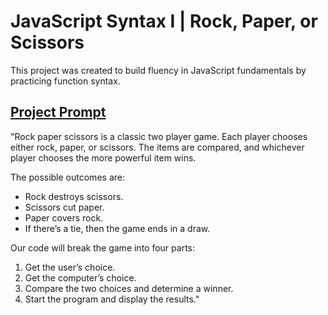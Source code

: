 # JavaScript Syntax I | Rock, Paper, or Scissors
This project was created to build fluency in JavaScript fundamentals by practicing function syntax.

## [Project Prompt](https://www.codecademy.com/paths/full-stack-engineer-career-path/tracks/fscp-javascript-syntax-part-i/modules/fecp-learn-javascript-syntax-functions/projects/rock-paper-scissors-javascript)
"Rock paper scissors is a classic two player game. Each player chooses either rock, paper, or scissors. The items are compared, and whichever player chooses the more powerful item wins.

The possible outcomes are:
* Rock destroys scissors.
* Scissors cut paper.
* Paper covers rock.
* If there’s a tie, then the game ends in a draw.

Our code will break the game into four parts:
1. Get the user’s choice.
1. Get the computer’s choice.
1. Compare the two choices and determine a winner.
1. Start the program and display the results."

